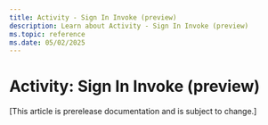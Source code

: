 ```yaml
---
title: Activity - Sign In Invoke (preview)
description: Learn about Activity - Sign In Invoke (preview)
ms.topic: reference
ms.date: 05/02/2025
---
```


# Activity: Sign In Invoke (preview)

[This article is prerelease documentation and is subject to change.]